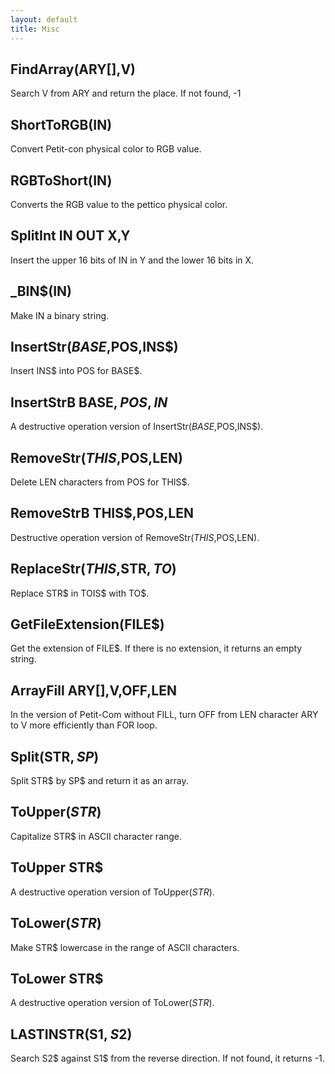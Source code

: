 ```yaml
---
layout: default
title: Misc
---
```

## FindArray(ARY[],V)
Search V from ARY and return the place.
If not found, -1

## ShortToRGB(IN)
Convert Petit-con physical color to RGB value.

## RGBToShort(IN)
Converts the RGB value to the pettico physical color.

## SplitInt IN OUT X,Y
Insert the upper 16 bits of IN in Y and the lower 16 bits in X.

## _BIN$(IN)
Make IN a binary string.

## InsertStr$(BASE$,POS,INS$)
Insert INS$ into POS for BASE$.

## InsertStrB BASE$,POS,IN$
A destructive operation version of InsertStr$(BASE$,POS,INS$).

## RemoveStr$(THIS$,POS,LEN)
Delete LEN characters from POS for THIS$.

## RemoveStrB THIS$,POS,LEN
Destructive operation version of RemoveStr$(THIS$,POS,LEN).

## ReplaceStr$(THIS$,STR$,TO$)
Replace STR$ in TOIS$ with TO$.

## GetFileExtension(FILE$)
Get the extension of FILE$.
If there is no extension, it returns an empty string.

## ArrayFill ARY[],V,OFF,LEN
In the version of Petit-Com without FILL, turn OFF from LEN character ARY to V more efficiently than FOR loop.

## Split(STR$,SP$)
Split STR$ by SP$ and return it as an array.

## ToUpper$(STR$)
Capitalize STR$ in ASCII character range.

## ToUpper STR$
A destructive operation version of ToUpper$(STR$).

## ToLower$(STR$)
Make STR$ lowercase in the range of ASCII characters.

## ToLower STR$
A destructive operation version of ToLower$(STR$).

## LASTINSTR(S1$,S2$)
Search S2$ against S1$ from the reverse direction.
If not found, it returns -1.